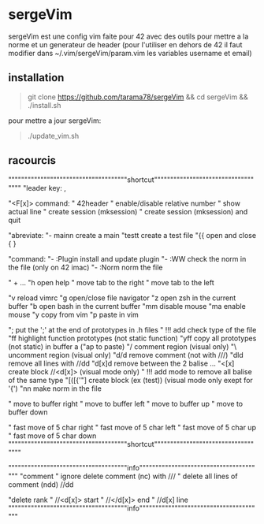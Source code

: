 # sergeVim
sergeVim est une config vim faite pour 42 avec des outils pour mettre a la norme et un generateur de header (pour l'utiliser en dehors de 42 il faut modifier dans ~/.vim/sergeVim/param.vim les variables username et email)

## installation
>git clone https://github.com/tarama78/sergeVim && cd sergeVim && ./install.sh
  
pour mettre a jour sergeVim:
>./update_vim.sh

## racourcis
"""""""""""""""""""""""""""""""""""""shortcut"""""""""""""""""""""""""""""""""""
"leader key:		,

"<F[x]> command:
"<F1>				42header
"<F3>				enable/disable relative number
"<F4>				show actual line
"<F5>				create session (mksession)
"<leader><F5>		create session (mksession) and quit

"abreviate:
"- mainn			create a main
"testt				create a test file
"{{					open and close { }

"command:
"- :Plugin			install and update plugin
"- :WW				check the norm in the file (only on 42 imac)
"- :Norm			norm the file

"<leader> + ...
"h					open help
"<tab>				move tab to the right
"<S-tab>			move tab to the left

"v					reload vimrc
"g					open/close file navigator
"z					open zsh in the current buffer
"b					open bash in the current buffer
"mm					disable mouse
"ma					enable mouse
"y					copy from vim
"p					paste in vim

";					put the ';' at the end of prototypes in .h files
"				!!! add check type of the file
"ff					highlight function prototypes (not static function)
"yff				copy all prototypes (not static) in buffer a ("ap to paste)
"/					comment region (visual only)
"\					uncomment region (visual only)
"d/d				remove comment (not with ///)
"dld				remove all lines with //dd
"d[x]d				remove between the 2 balise <d5> ... </d5>
"<[x]				create block //<d[x]> (visual mode only)
"				!!! add mode to remove all balise of the same type
"[([{'"]			create block (ex (test)) (visual mode only exept for '{')
"nn					make norm in the file

"<C-w><right>		move to buffer right
"<C-w><left>		move to buffer left
"<C-w><up>			move to buffer up
"<C-w><down>		move to buffer down

"<S-right>			fast move of 5 char right
"<S-left>			fast move of 5 char left
"<S-up>				fast move of 5 char up
"<S-down>			fast move of 5 char down
"""""""""""""""""""""""""""""""""""""shortcut"""""""""""""""""""""""""""""""""""

"""""""""""""""""""""""""""""""""""""info"""""""""""""""""""""""""""""""""""""""
"comment
"	ignore delete comment (<leader>nc) with ///
"	delete all lines of comment (<leader>ndd) //dd

"delete rank
"	//<d[x]> start
"	//</d[x]> end
"	//d[x] line
"""""""""""""""""""""""""""""""""""""info"""""""""""""""""""""""""""""""""""""""
